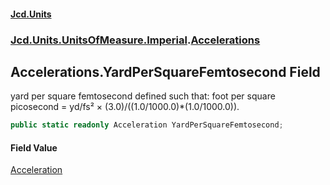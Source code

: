 #### [Jcd.Units](index.md 'index')
### [Jcd.Units.UnitsOfMeasure.Imperial](Jcd.Units.UnitsOfMeasure.Imperial.md 'Jcd.Units.UnitsOfMeasure.Imperial').[Accelerations](Accelerations.md 'Jcd.Units.UnitsOfMeasure.Imperial.Accelerations')

## Accelerations.YardPerSquareFemtosecond Field

yard per square femtosecond defined such that: foot per square picosecond = yd/fs² × (3.0)/((1.0/1000.0)*(1.0/1000.0)).

```csharp
public static readonly Acceleration YardPerSquareFemtosecond;
```

#### Field Value
[Acceleration](Acceleration.md 'Jcd.Units.UnitTypes.Acceleration')